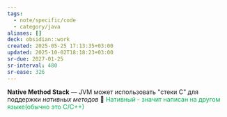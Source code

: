 ```yaml
---
tags:
  - note/specific/code
  - category/java
aliases: []
deck: obsidian::work
created: 2025-05-25 17:13:35+03:00
updated: 2025-10-02T18:18:23+03:00
sr-due: 2027-01-25
sr-interval: 480
sr-ease: 326
---
```


**Native Method Stack**
—
JVM может использовать "стеки С" для поддержки *нативных методов*
💎 <font color="#00b050">Нативный - значит написан на другом языке(обычно это С/С++)</font>
